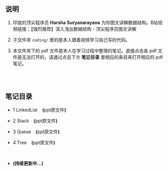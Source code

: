 ## 说明
1. 印度的顶尖程序员 **Harsha Suryanarayana** 为你图文讲解数据结构。B站视频链接：<a href="https://www.bilibili.com/video/BV1Fv4y1f7T1/" style="text-decoration:none">【强烈推荐】深入浅出数据结构 - 顶尖程序员图文讲解</a>

2. 子文件夹 `coding/` 里的是本人跟着视频学习自己写的代码。

3.  本文件夹下的 pdf 文件是本人在学习过程中整理的笔记。直接点击各 pdf 文件是无法打开的，请通过点击下方 **笔记目录** 里相应的条目来打开相应的 pdf 笔记。

<br>
<br>

## 笔记目录
* 1 <a href="https://abrachan.github.io/Coding-Practice/C_Cpp/数据结构与算法/Harsha_Suryanarayana/1_LinkedList.pdf" style="text-decoration:none">LinkedList</a> &ensp; **(**<a href="https://kdocs.cn/l/ckvxGpVjTf3D" style="text-decoration:none">ppt原文件</a>**)**

* 2 <a href="https://abrachan.github.io/Coding-Practice/C_Cpp/数据结构与算法/Harsha_Suryanarayana/2_Stack.pdf" style="text-decoration:none">Stack</a> &ensp; **(**<a href="https://kdocs.cn/l/cuaBPqr3OHy8" style="text-decoration:none">ppt原文件</a>**)**

* 3 <a href="https://abrachan.github.io/Coding-Practice/C_Cpp/数据结构与算法/Harsha_Suryanarayana/3_Queue.pdf" style="text-decoration:none">Queue</a> &ensp; **(**<a href="https://kdocs.cn/l/crNAPXKKvtny" style="text-decoration:none">ppt原文件</a>**)**

* 4 <a href="https://abrachan.github.io/Coding-Practice/C_Cpp/数据结构与算法/Harsha_Suryanarayana/4_Tree.pdf" style="text-decoration:none">Tree</a> &ensp; **(**<a href="https://kdocs.cn/l/ctIrAjSmlDev" style="text-decoration:none">ppt原文件</a>**)**

<br>

* **(持续更新中...)**
